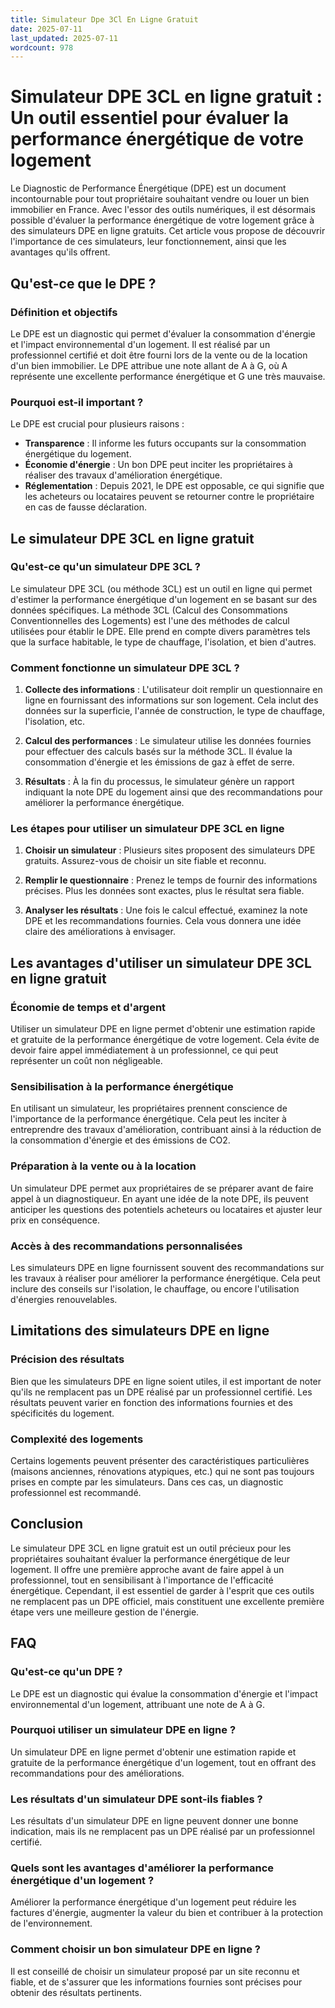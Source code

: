 ```yaml
---
title: Simulateur Dpe 3Cl En Ligne Gratuit
date: 2025-07-11
last_updated: 2025-07-11
wordcount: 978
---
```


# Simulateur DPE 3CL en ligne gratuit : Un outil essentiel pour évaluer la performance énergétique de votre logement

Le Diagnostic de Performance Énergétique (DPE) est un document incontournable pour tout propriétaire souhaitant vendre ou louer un bien immobilier en France. Avec l'essor des outils numériques, il est désormais possible d'évaluer la performance énergétique de votre logement grâce à des simulateurs DPE en ligne gratuits. Cet article vous propose de découvrir l'importance de ces simulateurs, leur fonctionnement, ainsi que les avantages qu'ils offrent.

## Qu'est-ce que le DPE ?

### Définition et objectifs

Le DPE est un diagnostic qui permet d'évaluer la consommation d'énergie et l'impact environnemental d'un logement. Il est réalisé par un professionnel certifié et doit être fourni lors de la vente ou de la location d'un bien immobilier. Le DPE attribue une note allant de A à G, où A représente une excellente performance énergétique et G une très mauvaise.

### Pourquoi est-il important ?

Le DPE est crucial pour plusieurs raisons :
- **Transparence** : Il informe les futurs occupants sur la consommation énergétique du logement.
- **Économie d'énergie** : Un bon DPE peut inciter les propriétaires à réaliser des travaux d'amélioration énergétique.
- **Réglementation** : Depuis 2021, le DPE est opposable, ce qui signifie que les acheteurs ou locataires peuvent se retourner contre le propriétaire en cas de fausse déclaration.

## Le simulateur DPE 3CL en ligne gratuit

### Qu'est-ce qu'un simulateur DPE 3CL ?

Le simulateur DPE 3CL (ou méthode 3CL) est un outil en ligne qui permet d'estimer la performance énergétique d'un logement en se basant sur des données spécifiques. La méthode 3CL (Calcul des Consommations Conventionnelles des Logements) est l'une des méthodes de calcul utilisées pour établir le DPE. Elle prend en compte divers paramètres tels que la surface habitable, le type de chauffage, l'isolation, et bien d'autres.

### Comment fonctionne un simulateur DPE 3CL ?

1. **Collecte des informations** : L'utilisateur doit remplir un questionnaire en ligne en fournissant des informations sur son logement. Cela inclut des données sur la superficie, l'année de construction, le type de chauffage, l'isolation, etc.
   
2. **Calcul des performances** : Le simulateur utilise les données fournies pour effectuer des calculs basés sur la méthode 3CL. Il évalue la consommation d'énergie et les émissions de gaz à effet de serre.

3. **Résultats** : À la fin du processus, le simulateur génère un rapport indiquant la note DPE du logement ainsi que des recommandations pour améliorer la performance énergétique.

### Les étapes pour utiliser un simulateur DPE 3CL en ligne

1. **Choisir un simulateur** : Plusieurs sites proposent des simulateurs DPE gratuits. Assurez-vous de choisir un site fiable et reconnu.
   
2. **Remplir le questionnaire** : Prenez le temps de fournir des informations précises. Plus les données sont exactes, plus le résultat sera fiable.

3. **Analyser les résultats** : Une fois le calcul effectué, examinez la note DPE et les recommandations fournies. Cela vous donnera une idée claire des améliorations à envisager.

## Les avantages d'utiliser un simulateur DPE 3CL en ligne gratuit

### Économie de temps et d'argent

Utiliser un simulateur DPE en ligne permet d'obtenir une estimation rapide et gratuite de la performance énergétique de votre logement. Cela évite de devoir faire appel immédiatement à un professionnel, ce qui peut représenter un coût non négligeable.

### Sensibilisation à la performance énergétique

En utilisant un simulateur, les propriétaires prennent conscience de l'importance de la performance énergétique. Cela peut les inciter à entreprendre des travaux d'amélioration, contribuant ainsi à la réduction de la consommation d'énergie et des émissions de CO2.

### Préparation à la vente ou à la location

Un simulateur DPE permet aux propriétaires de se préparer avant de faire appel à un diagnostiqueur. En ayant une idée de la note DPE, ils peuvent anticiper les questions des potentiels acheteurs ou locataires et ajuster leur prix en conséquence.

### Accès à des recommandations personnalisées

Les simulateurs DPE en ligne fournissent souvent des recommandations sur les travaux à réaliser pour améliorer la performance énergétique. Cela peut inclure des conseils sur l'isolation, le chauffage, ou encore l'utilisation d'énergies renouvelables.

## Limitations des simulateurs DPE en ligne

### Précision des résultats

Bien que les simulateurs DPE en ligne soient utiles, il est important de noter qu'ils ne remplacent pas un DPE réalisé par un professionnel certifié. Les résultats peuvent varier en fonction des informations fournies et des spécificités du logement.

### Complexité des logements

Certains logements peuvent présenter des caractéristiques particulières (maisons anciennes, rénovations atypiques, etc.) qui ne sont pas toujours prises en compte par les simulateurs. Dans ces cas, un diagnostic professionnel est recommandé.

## Conclusion

Le simulateur DPE 3CL en ligne gratuit est un outil précieux pour les propriétaires souhaitant évaluer la performance énergétique de leur logement. Il offre une première approche avant de faire appel à un professionnel, tout en sensibilisant à l'importance de l'efficacité énergétique. Cependant, il est essentiel de garder à l'esprit que ces outils ne remplacent pas un DPE officiel, mais constituent une excellente première étape vers une meilleure gestion de l'énergie.

## FAQ

### Qu'est-ce qu'un DPE ?

Le DPE est un diagnostic qui évalue la consommation d'énergie et l'impact environnemental d'un logement, attribuant une note de A à G.

### Pourquoi utiliser un simulateur DPE en ligne ?

Un simulateur DPE en ligne permet d'obtenir une estimation rapide et gratuite de la performance énergétique d'un logement, tout en offrant des recommandations pour des améliorations.

### Les résultats d'un simulateur DPE sont-ils fiables ?

Les résultats d'un simulateur DPE en ligne peuvent donner une bonne indication, mais ils ne remplacent pas un DPE réalisé par un professionnel certifié.

### Quels sont les avantages d'améliorer la performance énergétique d'un logement ?

Améliorer la performance énergétique d'un logement peut réduire les factures d'énergie, augmenter la valeur du bien et contribuer à la protection de l'environnement.

### Comment choisir un bon simulateur DPE en ligne ?

Il est conseillé de choisir un simulateur proposé par un site reconnu et fiable, et de s'assurer que les informations fournies sont précises pour obtenir des résultats pertinents.